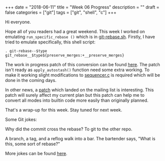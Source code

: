 +++
date = "2018-06-11"
title = "Week 06 Progress"
description = ""
draft = false
categories = ["git"]
tags = ["git", "shell", "c"]
+++

Hi everyone.

Hope all of you readers had a great weekend. This week I worked on emulating `run_specific_rebase ()` which is in [git-rebase.sh](https://github.com/git/git/blob/master/git-rebase.sh#L203-L222). Firstly, I have tried to emulate specifically, this shell script:

```shell
. git-rebase--$type
git_rebase__$type${preserve_merges:+__preserve_merges}
```

The work in progress patch of this conversion can be found [here](https://github.com/git/git/pull/505). The patch isn't ready as `apply_autostash()` function need some extra working. To make it working slight modifications to [sequencer.c](https://github.com/git/git/blob/master/sequencer.c) is required which will be done in the coming days.

In other news, a [patch](https://public-inbox.org/git/20180607171344.23331-1-newren@gmail.com/) which landed on the mailing list is interesting. This patch will surely affect my current plan but this patch can help me to convert all modes into builtin code more easily than originally planned.

That's a wrap-up for this week. Stay tuned for next week.

Some Git jokes:

Why did the commit cross the rebase?
To git to the other repo.

A branch, a tag, and a reflog walk into a bar. The bartender says, "What is this, some sort of rebase?"

More jokes can be found [here](https://github.com/EugeneKay/git-jokes).
